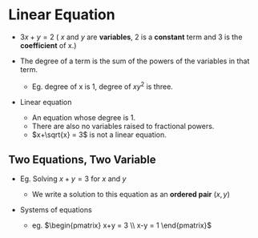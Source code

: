 # Linear Equation

- $3x + y = 2$ ( $x$ and $y$ are **variables**, 2 is a **constant** term and 3 is the **coefficient** of x.)

- The  degree of a term is the sum of the powers of the variables in that term.
    - Eg. degree of x is 1, degree of $xy^2$ is three.

- Linear equation
    - An equation whose degree is 1.
    - There are also no variables raised to fractional powers.
    - $x+\sqrt{x} = 3$ is not a linear equation.

## Two Equations, Two Variable

- Eg. Solving $x+y = 3$ for $x$ and $y$
    - We write a solution to this equation as an **ordered pair** $(x,y)$

- Systems of equations
    - eg. $\begin{pmatrix} x+y = 3 \\ x-y = 1 \end{pmatrix}$

